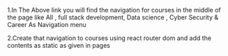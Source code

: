 1.In The Above link you will find the navigation for courses in the middle of the page like All , full stack development, Data science , Cyber Security & Career As Navigation menu

2.Create that navigation to courses using react router dom and add the contents as static as given in pages
